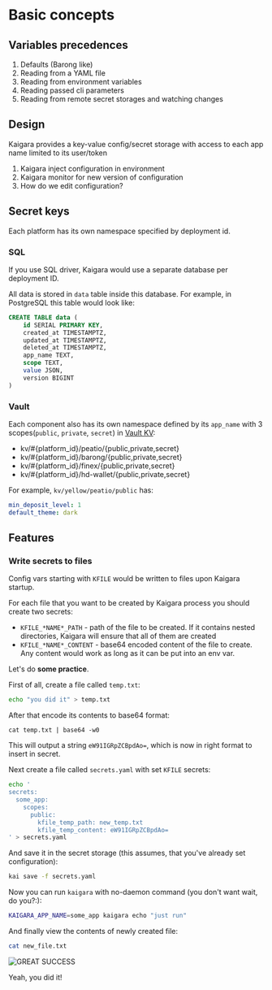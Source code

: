 # Basic concepts

## Variables precedences

1. Defaults (Barong like)
2. Reading from a YAML file
3. Reading from environment variables
4. Reading passed cli parameters
5. Reading from remote secret storages and watching changes

## Design

Kaigara provides a key-value config/secret storage with access to each app name limited to its user/token

1. Kaigara inject configuration in environment
2. Kaigara monitor for new version of configuration
3. How do we edit configuration?

## Secret keys

Each platform has its own namespace specified by deployment id.

### SQL

If you use SQL driver, Kaigara would use a separate database per deployment ID.

All data is stored in `data` table inside this database. For example, in PostgreSQL this table would look like:

```sql
CREATE TABLE data (
    id SERIAL PRIMARY KEY,
    created_at TIMESTAMPTZ,
    updated_at TIMESTAMPTZ,
    deleted_at TIMESTAMPTZ,
    app_name TEXT,
    scope TEXT,
    value JSON,
    version BIGINT
)
```

### Vault	

Each component also has its own namespace defined by its `app_name` with 3 scopes(`public`, `private`, `secret`) in [Vault KV](https://www.vaultproject.io/docs/secrets/kv):

  - kv/#{platform_id}/peatio/{public,private,secret}
  - kv/#{platform_id}/barong/{public,private,secret}
  - kv/#{platform_id}/finex/{public,private,secret}
  - kv/#{platform_id}/hd-wallet/{public,private,secret}

For example, `kv/yellow/peatio/public` has:
```yaml
min_deposit_level: 1
default_theme: dark
```

## Features

### Write secrets to files

Config vars starting with `KFILE` would be written to files upon Kaigara startup.

For each file that you want to be created by Kaigara process you should create two secrets:

* `KFILE_*NAME*_PATH`  - path of the file to be created. If it contains nested directories, Kaigara will ensure that all of them are created
* `KFILE_*NAME*_CONTENT` - base64 encoded content of the file to create. Any content would work as long as it can be put into an env var.

Let's do **some practice**.

First of all, create a file called `temp.txt`:

```bash
echo "you did it" > temp.txt
```

After that encode its contents to base64 format:

```
cat temp.txt | base64 -w0
```

This will output a string `eW91IGRpZCBpdAo=`, which is now in right format to insert in secret.

Next create a file called `secrets.yaml` with set `KFILE` secrets:

```bash
echo '
secrets:
  some_app:
    scopes:
      public:
        kfile_temp_path: new_temp.txt
        kfile_temp_content: eW91IGRpZCBpdAo=
' > secrets.yaml
```

And save it in the secret storage (this assumes, that you've already set configuration):

```bash
kai save -f secrets.yaml
```

Now you can run `kaigara` with no-daemon command (you don't want wait, do you?:):

```bash
KAIGARA_APP_NAME=some_app kaigara echo "just run"
```

And finally view the contents of newly created file:

```bash
cat new_file.txt
```

![GREAT SUCCESS](https://media.giphy.com/media/a0h7sAqON67nO/giphy.gif)

Yeah, you did it!
